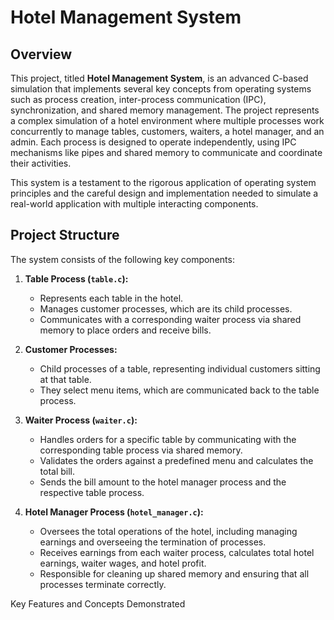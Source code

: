 # Hotel Management System

## Overview
This project, titled **Hotel Management System**, is an advanced C-based simulation that implements several key concepts from operating systems such as process creation, inter-process communication (IPC), synchronization, and shared memory management. The project represents a complex simulation of a hotel environment where multiple processes work concurrently to manage tables, customers, waiters, a hotel manager, and an admin. Each process is designed to operate independently, using IPC mechanisms like pipes and shared memory to communicate and coordinate their activities.

This system is a testament to the rigorous application of operating system principles and the careful design and implementation needed to simulate a real-world application with multiple interacting components.

## Project Structure
The system consists of the following key components:

1. **Table Process (`table.c`):**
    - Represents each table in the hotel.
    - Manages customer processes, which are its child processes.
    - Communicates with a corresponding waiter process via shared memory to place orders and receive bills.

2. **Customer Processes:**
    - Child processes of a table, representing individual customers sitting at that table.
    - They select menu items, which are communicated back to the table process.

3. **Waiter Process (`waiter.c`):**
    - Handles orders for a specific table by communicating with the corresponding table process via shared memory.
    - Validates the orders against a predefined menu and calculates the total bill.
    - Sends the bill amount to the hotel manager process and the respective table process.

4. **Hotel Manager Process (`hotel_manager.c`):**
    - Oversees the total operations of the hotel, including managing earnings and overseeing the termination of processes.
    - Receives earnings from each waiter process, calculates total hotel earnings, waiter wages, and hotel profit.
    - Responsible for cleaning up shared memory and ensuring that all processes terminate correctly.

Key Features and Concepts Demonstrated

